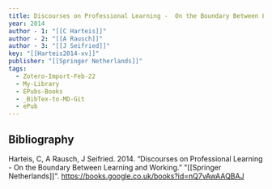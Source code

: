 ```yaml
---
title: Discourses on Professional Learning -  On the Boundary Between Learning and Working
year: 2014
author - 1: "[[C Harteis]]"
author - 2: "[[A Rausch]]"
author - 3: "[[J Seifried]]"
key: "[[Harteis2014-xv]]"
publisher: "[[Springer Netherlands]]"
tags:
  - Zotero-Import-Feb-22
  - My-Library
  - EPubs-Books
  - _BibTex-to-MD-Git
  - ePub
---
```


## Bibliography
Harteis, C, A Rausch, J Seifried. 2014. “Discourses on Professional Learning -  On the Boundary Between Learning and Working.” "[[Springer Netherlands]]". https://books.google.co.uk/books?id=nQ7vAwAAQBAJ